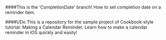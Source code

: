 ####This is the 'CompletionDate' branch!
How to set completion date on a reminder item.

####UDo
This is a repository for the sample project of Cookbook-style tutorial: Making a Calendar Reminder. Learn how to make a calendar reminder in iOS quickly and easily!